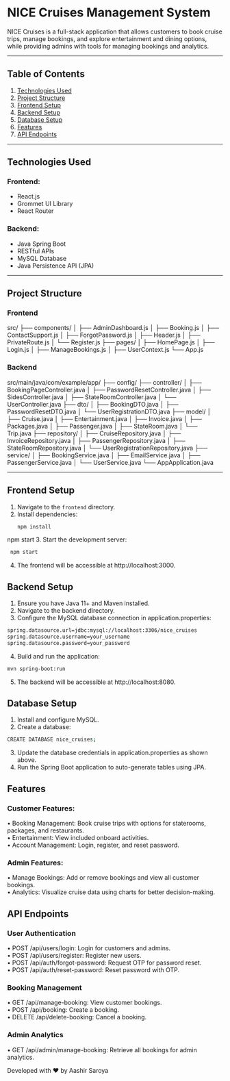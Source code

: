# NICE Cruises Management System

NICE Cruises is a full-stack application that allows customers to book cruise trips, manage bookings, and explore entertainment and dining options, while providing admins with tools for managing bookings and analytics.

---

## Table of Contents
1. [Technologies Used](#technologies-used)
2. [Project Structure](#project-structure)
3. [Frontend Setup](#frontend-setup)
4. [Backend Setup](#backend-setup)
5. [Database Setup](#database-setup)
6. [Features](#features)
7. [API Endpoints](#api-endpoints)


---

## Technologies Used

### Frontend:
- React.js
- Grommet UI Library
- React Router

### Backend:
- Java Spring Boot
- RESTful APIs
- MySQL Database
- Java Persistence API (JPA)

---

## Project Structure

### Frontend
src/ ├── components/ │ ├── AdminDashboard.js │ ├── Booking.js │ ├── ContactSupport.js │ ├── ForgotPassword.js │ ├── Header.js │ ├── PrivateRoute.js │ └── Register.js ├── pages/ │ ├── HomePage.js │ ├── Login.js │ ├── ManageBookings.js │ ├── UserContext.js └── App.js


### Backend
src/main/java/com/example/app/ ├── config/ ├── controller/ │ ├── BookingPageController.java │ ├── PasswordResetController.java │ ├── SidesController.java │ ├── StateRoomController.java │ └── UserController.java ├── dto/ │ ├── BookingDTO.java │ ├── PasswordResetDTO.java │ └── UserRegistrationDTO.java ├── model/ │ ├── Cruise.java │ ├── Entertainment.java │ ├── Invoice.java │ ├── Packages.java │ ├── Passenger.java │ ├── StateRoom.java │ └── Trip.java ├── repository/ │ ├── CruiseRepository.java │ ├── InvoiceRepository.java │ ├── PassengerRepository.java │ ├── StateRoomRepository.java │ └── UserRegistrationRepository.java ├── service/ │ ├── BookingService.java │ ├── EmailService.java │ ├── PassengerService.java │ └── UserService.java └── AppApplication.java


---

## Frontend Setup

1. Navigate to the `frontend` directory.
2. Install dependencies:
   ```bash
   npm install
   ```
npm start
3. Start the development server:
  ```bash
   npm start
   ```
4. The frontend will be accessible at http://localhost:3000.


## Backend Setup

1. Ensure you have Java 11+ and Maven installed.
2. Navigate to the backend directory.
3. Configure the MySQL database connection in application.properties:
```bash
spring.datasource.url=jdbc:mysql://localhost:3306/nice_cruises
spring.datasource.username=your_username
spring.datasource.password=your_password
```
4. Build and run the application:
```bash
mvn spring-boot:run
```
5. The backend will be accessible at http://localhost:8080.

## Database Setup

1. Install and configure MySQL.
2. Create a database:
```bash
CREATE DATABASE nice_cruises;
```
3. Update the database credentials in application.properties as shown above.
4. Run the Spring Boot application to auto-generate tables using JPA.


## Features

### Customer Features:<br>
• Booking Management: Book cruise trips with options for staterooms, packages, and restaurants.<br>
• Entertainment: View included onboard activities.<br>
• Account Management: Login, register, and reset password.<br>

### Admin Features:<br>
• Manage Bookings: Add or remove bookings and view all customer bookings.<br>
• Analytics: Visualize cruise data using charts for better decision-making.<br>

## API Endpoints

### User Authentication<br>
• POST /api/users/login: Login for customers and admins.<br>
• POST /api/users/register: Register new users.<br>
• POST /api/auth/forgot-password: Request OTP for password reset.<br>
• POST /api/auth/reset-password: Reset password with OTP.<br>

### Booking Management<br>
• GET /api/manage-booking: View customer bookings.<br>
• POST /api/booking: Create a booking.<br>
• DELETE /api/delete-booking: Cancel a booking.<br>

### Admin Analytics<br>
• GET /api/admin/manage-booking: Retrieve all bookings for admin analytics.

Developed with ❤️ by Aashir Saroya









